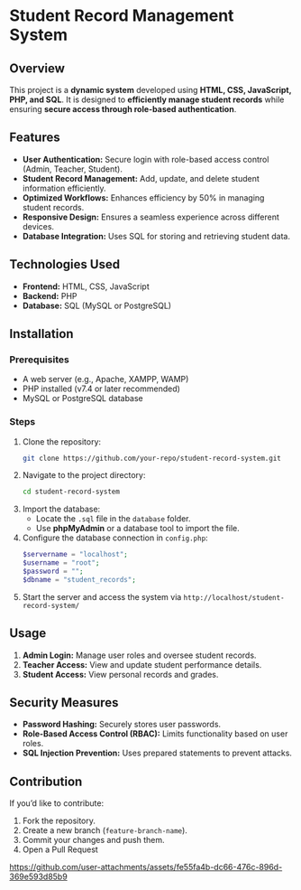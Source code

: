 # Student Record Management System

## Overview
This project is a **dynamic system** developed using **HTML, CSS, JavaScript, PHP, and SQL**. It is designed to **efficiently manage student records** while ensuring **secure access through role-based authentication**.

## Features
- **User Authentication:** Secure login with role-based access control (Admin, Teacher, Student).
- **Student Record Management:** Add, update, and delete student information efficiently.
- **Optimized Workflows:** Enhances efficiency by 50% in managing student records.
- **Responsive Design:** Ensures a seamless experience across different devices.
- **Database Integration:** Uses SQL for storing and retrieving student data.

## Technologies Used
- **Frontend:** HTML, CSS, JavaScript
- **Backend:** PHP
- **Database:** SQL (MySQL or PostgreSQL)

## Installation
### Prerequisites
- A web server (e.g., Apache, XAMPP, WAMP)
- PHP installed (v7.4 or later recommended)
- MySQL or PostgreSQL database

### Steps
1. Clone the repository:
   ```sh
   git clone https://github.com/your-repo/student-record-system.git
   ```
2. Navigate to the project directory:
   ```sh
   cd student-record-system
   ```
3. Import the database:
   - Locate the `.sql` file in the `database` folder.
   - Use **phpMyAdmin** or a database tool to import the file.
4. Configure the database connection in `config.php`:
   ```php
   $servername = "localhost";
   $username = "root";
   $password = "";
   $dbname = "student_records";
   ```
5. Start the server and access the system via `http://localhost/student-record-system/`

## Usage
1. **Admin Login:** Manage user roles and oversee student records.
2. **Teacher Access:** View and update student performance details.
3. **Student Access:** View personal records and grades.

## Security Measures
- **Password Hashing:** Securely stores user passwords.
- **Role-Based Access Control (RBAC):** Limits functionality based on user roles.
- **SQL Injection Prevention:** Uses prepared statements to prevent attacks.

## Contribution
If you’d like to contribute:
1. Fork the repository.
2. Create a new branch (`feature-branch-name`).
3. Commit your changes and push them.
4. Open a Pull Request

https://github.com/user-attachments/assets/fe55fa4b-dc66-476c-896d-369e593d85b9


